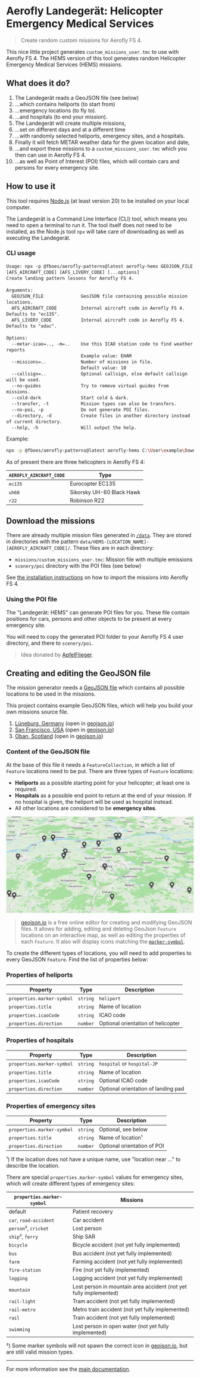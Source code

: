 # Aerofly Landegerät: Helicopter Emergency Medical Services

> Create random custom missions for Aerofly FS 4.

This nice little project generates `custom_missions_user.tmc` to use with Aerofly FS 4. The HEMS version of this tool generates random Helicopter Emergency Medical Services (HEMS) missions.

## What does it do?

1. The Landegerät reads a GeoJSON file (see below)
1. …which contains heliports (to start from)
1. …emergency locations (to fly to).
1. …and hospitals (to end your mission).
1. The Landegerät will create multiple missions,
1. …set on different days and at a different time
1. …with randomly selected heliports, emergency sites, and a hospitals.
1. Finally it will fetch METAR weather data for the given location and date,
1. …and export these missions to a `custom_missions_user.tmc` which you then can use in Aerofly FS 4.
1. …as well as Point of Interest (POI) files, which will contain cars and persons for every emergency site.

## How to use it

This tool requires [Node.js](https://nodejs.org/en) (at least version 20) to be installed on your local computer.

The Landegerät is a Command Line Interface (CLI) tool, which means you need to open a terminal to run it. The tool itself does not need to be installed, as the Node.js tool `npx` will take care of downloading as well as executing the Landegerät.

### CLI usage

```
Usage: npx -p @fboes/aerofly-patterns@latest aerofly-hems GEOJSON_FILE [AFS_AIRCRAFT_CODE] [AFS_LIVERY_CODE] [...options]
Create landing pattern lessons for Aerofly FS 4.

Arguments:
  GEOJSON_FILE              GeoJSON file containing possible mission locations.
  AFS_AIRCRAFT_CODE         Internal aircraft code in Aerofly FS 4. Defaults to "ec135".
  AFS_LIVERY_CODE           Internal aircraft code in Aerofly FS 4. Defaults to "adac".

Options:
  --metar-icao=.., -m=..    Use this ICAO station code to find weather reports
                            Example value: EHAM
  --missions=..             Number of missions in file.
                            Default value: 10
  --callsign=..             Optional callsign, else default callsign will be used.
  --no-guides               Try to remove virtual guides from missions.
  --cold-dark               Start cold & dark.
  --transfer, -t            Mission types can also be transfers.
  --no-poi, -p              Do not generate POI files.
  --directory, -d           Create files in another directory instead of current directory.
  --help, -h                Will output the help.
```

Example:

```bash
npx -p @fboes/aerofly-patterns@latest aerofly-hems C:\User\example\Downloads\hamptons.geojson ec135 --metar-icao=KISP --callsign=MEDEVAC11
```

As of present there are three helicopters in Aerofly FS 4:

| `AEROFLY_AIRCRAFT_CODE` | Type                      |
| ----------------------- | ------------------------- |
| `ec135`                 | Eurocopter EC135          |
| `uh60`                  | Sikorsky UH-60 Black Hawk |
| `r22`                   | Robinson R22              |

## Download the missions

There are already multiple mission files generated in [`/data`](./data/). They are stored in directories with the pattern `data/HEMS-[LOCATION_NAME]-[AEROFLY_AIRCRAFT_CODE]/`. These files are in each directory:

- `missions/custom_missions_user.tmc`: Mission file with multiple emissions
- `scenery/poi` directory with the POI files (see below)

See [the installation instructions](https://fboes.github.io/aerofly-missions/docs/generic-installation.html) on how to import the missions into Aerofly FS 4.

### Using the POI file

The "Landegerät: HEMS" can generate POI files for you. These file contain positions for cars, persons and other objects to be present at every emergency site.

You will need to copy the generated POI folder to your Aerofly FS 4 user directory, and there to `scenery/poi`.

> Idea donated by [ApfelFlieger](https://www.aerofly.com/community/forum/index.php?thread/23415-searching-for-simple-method-to-add-stock-objects-to-scenery/&postID=150121#post150121).

## Creating and editing the GeoJSON file

The mission generator needs a [GeoJSON file](https://geojson.org/) which contains all possible locations to be used in the missions.

This project contains example GeoJSON files, which will help you build your own missions source file.

1. [Lüneburg, Germany](../dist/data/hems/lueneburg.geojson) (open in [geojson.io](https://geojson.io/#data=data:text/x-url,https%3A%2F%2Fraw.githubusercontent.com%2Ffboes%2Faerofly-patterns%2Frefs%2Fheads%2Fdevelop%2Fdist%2Fdata%2Fhems%2Flueneburg.geojson))
2. [San Francisco, USA](../dist/data/hems/san_francisco.geojson) (open in [geojson.io](https://geojson.io/#data=data:text/x-url,https%3A%2F%2Fraw.githubusercontent.com%2Ffboes%2Faerofly-patterns%2Frefs%2Fheads%2Fdevelop%2Fdist%2Fdata%2Fhems%2Fsan_francisco.geojson))
3. [Oban, Scotland](../dist/data/hems/oban.geojson) (open in [geojson.io](https://geojson.io/#data=data:text/x-url,https%3A%2F%2Fraw.githubusercontent.com%2Ffboes%2Faerofly-patterns%2Frefs%2Fheads%2Fdevelop%2Fdist%2Fdata%2Fhems%2Foban.geojson))

### Content of the GeoJSON file

At the base of this file it needs a `FeatureCollection`, in which a list of `Feature` locations need to be put. There are three types of `Feature` locations:

- **Heliports** as a possible starting point for your helicopter; at least one is required.
- **Hospitals** as a possible end point to return at the end of your mission. If no hospital is given, the heliport will be used as hospital instead.
- All other locations are considered to be **emergency sites**.

![geojson.io example](./geojson-io.png)

> [geojson.io](https://geojson.io/) is a free online editor for creating and modifying GeoJSON files. It allows for adding, editing and deleting GeoJson `Feature` locations on an interactive map, as well as editing the properties of each `Feature`. It also will display icons matching the [`marker-symbol`](https://labs.mapbox.com/maki-icons/).

To create the different types of locations, you will need to add properties to every GeoJSON `Feature`. Find the list of properties below:

### Properties of heliports

| Property                   | Type     | Description                        |
| -------------------------- | -------- | ---------------------------------- |
| `properties.marker-symbol` | `string` | `heliport`                         |
| `properties.title`         | `string` | Name of location                   |
| `properties.icaoCode`      | `string` | ICAO code                          |
| `properties.direction`     | `number` | Optional orientation of helicopter |

### Properties of hospitals

| Property                   | Type     | Description                         |
| -------------------------- | -------- | ----------------------------------- |
| `properties.marker-symbol` | `string` | `hospital` or `hospital-JP`         |
| `properties.title`         | `string` | Name of location                    |
| `properties.icaoCode`      | `string` | Optional ICAO code                  |
| `properties.direction`     | `number` | Optional orientation of landing pad |

### Properties of emergency sites

| Property                   | Type     | Description                 |
| -------------------------- | -------- | --------------------------- |
| `properties.marker-symbol` | `string` | Optional, see below         |
| `properties.title`         | `string` | Name of location¹           |
| `properties.direction`     | `number` | Optional orientation of POI |

¹) If the location does not have a unique name, use "location near …" to describe the location.

There are special `properties.marker-symbol` values for emergency sites, which will create different types of emergency sites:

| `properties.marker-symbol` | Missions                                                          |
| -------------------------- | ----------------------------------------------------------------- |
| default                    | Patient recovery                                                  |
| `car`, `road-accident`     | Car accident                                                      |
| `person`², `cricket`       | Lost person                                                       |
| `ship`², `ferry`           | Ship SAR                                                          |
| `bicycle`                  | Bicycle accident (not yet fully implemented)                      |
| `bus`                      | Bus accident (not yet fully implemented)                          |
| `farm`                     | Farming accident (not yet fully implemented)                      |
| `fire-station`             | Fire (not yet fully implemented)                                  |
| `logging`                  | Logging accident (not yet fully implemented)                      |
| `mountain`                 | Lost person in mountain area accident (not yet fully implemented) |
| `rail-light`               | Tram accident (not yet fully implemented)                         |
| `rail-metro`               | Metro train accident (not yet fully implemented)                  |
| `rail`                     | Train accident (not yet fully implemented)                        |
| `swimming`                 | Lost person in open water (not yet fully implemented)             |

²) Some marker symbols will not spawn the correct icon in [geojson.io](https://geojson.io/), but are still valid mission types.

---

For more information see the [main documentation](../README.md).
